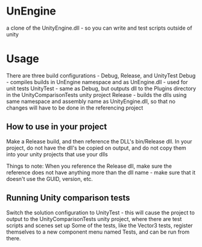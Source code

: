 UnEngine
========

a clone of the UnityEngine.dll - so you can write and test scripts outside of unity

Usage
=====

There are three build configurations - Debug, Release, and UnityTest
Debug - compiles builds in UnEngine namespace and as UnEngine.dll - used for unit tests
UnityTest - same as Debug, but outputs dll to the Plugins directory in the UnityComparisonTests unity project
Release - builds the dlls using same namespace and assembly name as UnityEngine.dll, so that no changes will have to be done in the referencing project

How to use in your project
-----
Make a Release build, and then reference the DLL's bin/Release dll. In your project, do not have the dll's be copied on output, and do not copy them into your unity projects that use your dlls

Things to note: When you reference the Release dll, make sure the reference does not have anything more than the dll name - make sure that it doesn't use the GUID, version, etc.


Running Unity comparison tests
------
Switch the solution configuration to UnityTest - this will cause the project to output to the UnityComparisonTests unity project, where there are test scripts and scenes set up
Some of the tests, like the Vector3 tests, register themselves to a new component menu named Tests, and can be run from there.